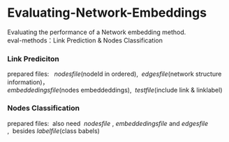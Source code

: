 # Evaluating-Network-Embeddings
Evaluating the performance of a Network embedding method.
<br/>eval-methods：Link Prediction & Nodes Classification

### Link Prediciton
prepared files: &nbsp;&nbsp;*nodesfile*(nodeId in ordered),&nbsp;&nbsp;*edgesfile*(network structure information)，<br/>*embeddedingsfile*(nodes embeddeddings),&nbsp;&nbsp;*testfile*(include link & linklabel)

### Nodes Classification
prepared files:&nbsp;&nbsp;also need&nbsp; *nodesfile* ,&nbsp;*embeddedingsfile* and *edgesfile* ,&nbsp;&nbsp;besides *labelfile*(class babels)
